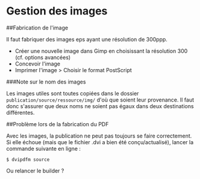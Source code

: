 # Gestion des images


##Fabrication de l'image

Il faut fabriquer des images eps ayant une résolution de 300ppp.

* Créer une nouvelle image dans Gimp en choisissant la résolution 300 (cf. options avancées)
* Concevoir l'image
* Imprimer l'image > Choisir le format PostScript

###Note sur le nom des images

Les images utiles sont toutes copiées dans le dossier `publication/source/ressource/img/` d'où que soient leur provenance. Il faut donc s'assurer que deux noms ne soient pas égaux dans deux destinations différentes.

##Problème lors de la fabrication du PDF

Avec les images, la publication ne peut pas toujours se faire correctement. Si elle échoue (mais que le fichier .dvi a bien été conçu/actualisé), lancer la commande suivante en ligne :

    $ dvipdfm source

Ou relancer le builder ?